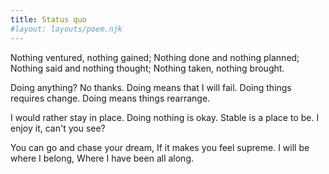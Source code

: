```yaml
---
title: Status quo
#layout: layouts/poem.njk
---
```


Nothing ventured, nothing gained;
Nothing done and nothing planned;
Nothing said and nothing thought;
Nothing taken, nothing brought.

Doing anything? No thanks.
Doing means that I will fail.
Doing things requires change.
Doing means things rearrange.

I would rather stay in place.
Doing nothing is okay.
Stable is a place to be.
I enjoy it, can't you see?

You can go and chase your dream,
If it makes you feel supreme.
I will be where I belong,
Where I have been all along.
